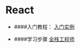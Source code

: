 # React

* ####入门教程：
	[入门实例](http://www.ruanyifeng.com/blog/2015/03/react.html)


* ####学习步骤
	[全栈工程师](https://github.com/ruanyf/jstraining)	
